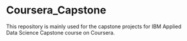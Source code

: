 # Coursera_Capstone
This repository is mainly used for the capstone projects for IBM Applied Data Science Capstone course on Coursera.
